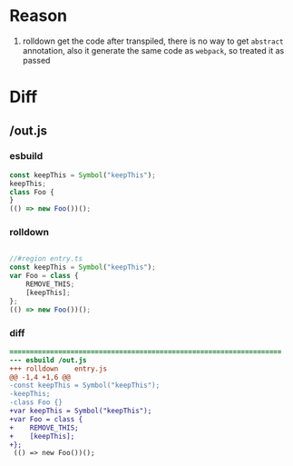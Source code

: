# Reason
1. rolldown get the code after transpiled, there is no way to get `abstract` annotation,
also it generate the same code as `webpack`, so treated it as passed
# Diff
## /out.js
### esbuild
```js
const keepThis = Symbol("keepThis");
keepThis;
class Foo {
}
(() => new Foo())();
```
### rolldown
```js

//#region entry.ts
const keepThis = Symbol("keepThis");
var Foo = class {
	REMOVE_THIS;
	[keepThis];
};
(() => new Foo())();

```
### diff
```diff
===================================================================
--- esbuild	/out.js
+++ rolldown	entry.js
@@ -1,4 +1,6 @@
-const keepThis = Symbol("keepThis");
-keepThis;
-class Foo {}
+var keepThis = Symbol("keepThis");
+var Foo = class {
+    REMOVE_THIS;
+    [keepThis];
+};
 (() => new Foo())();

```